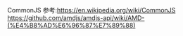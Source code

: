 CommonJS
参考:https://en.wikipedia.org/wiki/CommonJS
https://github.com/amdjs/amdjs-api/wiki/AMD-(%E4%B8%AD%E6%96%87%E7%89%88)